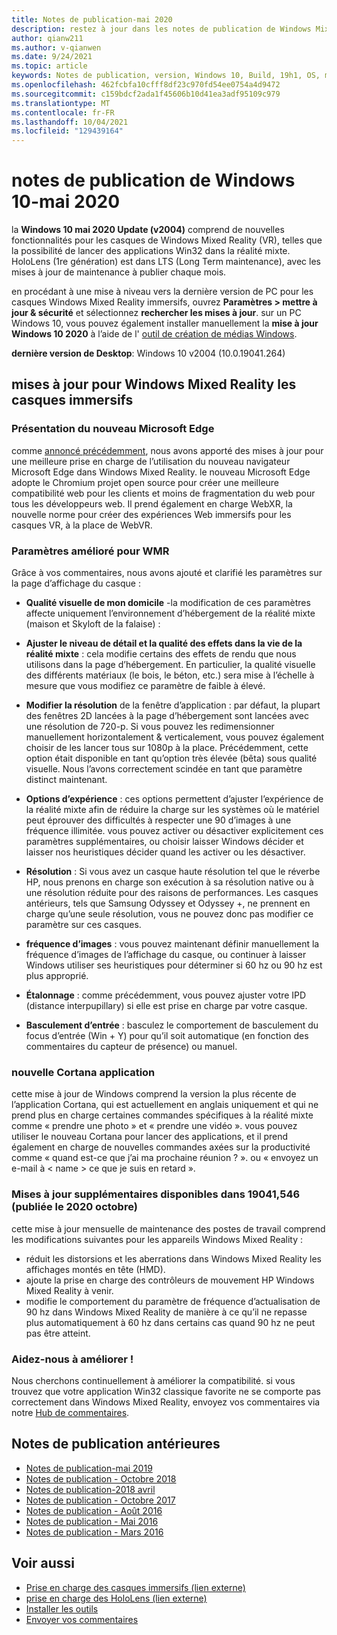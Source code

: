 ```yaml
---
title: Notes de publication-mai 2020
description: restez à jour dans les notes de publication de Windows Mixed Reality pour la mise à jour Windows 10 mai 2020.
author: qianw211
ms.author: v-qianwen
ms.date: 9/24/2021
ms.topic: article
keywords: Notes de publication, version, Windows 10, Build, 19h1, OS, mai 2020
ms.openlocfilehash: 462fcbfa10cfff8df23c970fd54ee0754a4d9472
ms.sourcegitcommit: c159bdcf2ada1f45606b10d41ea3adf95109c979
ms.translationtype: MT
ms.contentlocale: fr-FR
ms.lasthandoff: 10/04/2021
ms.locfileid: "129439164"
---
```

# <a name="windows-10-release-notes---may-2020"></a>notes de publication de Windows 10-mai 2020

la **Windows 10 mai 2020 Update (v2004)** comprend de nouvelles fonctionnalités pour les casques de Windows Mixed Reality (VR), telles que la possibilité de lancer des applications Win32 dans la réalité mixte. HoloLens (1re génération) est dans LTS (Long Term maintenance), avec les mises à jour de maintenance à publier chaque mois.

en procédant à une mise à niveau vers la dernière version de PC pour les casques Windows Mixed Reality immersifs, ouvrez **Paramètres > mettre à jour & sécurité** et sélectionnez **rechercher les mises à jour**. sur un PC Windows 10, vous pouvez également installer manuellement la **mise à jour Windows 10 2020** à l’aide de l' [outil de création de médias Windows](https://www.microsoft.com/software-download/windows10).

**dernière version de Desktop**: Windows 10 v2004 (10.0.19041.264)

## <a name="updates-for-windows-mixed-reality-immersive-headsets"></a>mises à jour pour Windows Mixed Reality les casques immersifs

### <a name="introducing-the-new-microsoft-edge"></a>Présentation du nouveau Microsoft Edge

comme [annoncé précédemment](/windows/mixed-reality/new-microsoft-edge), nous avons apporté des mises à jour pour une meilleure prise en charge de l’utilisation du nouveau navigateur Microsoft Edge dans Windows Mixed Reality. le nouveau Microsoft Edge adopte le Chromium projet open source pour créer une meilleure compatibilité web pour les clients et moins de fragmentation du web pour tous les développeurs web. Il prend également en charge WebXR, la nouvelle norme pour créer des expériences Web immersifs pour les casques VR, à la place de WebVR.

### <a name="improved-settings-for-wmr"></a>Paramètres amélioré pour WMR

Grâce à vos commentaires, nous avons ajouté et clarifié les paramètres sur la page d’affichage du casque :

* **Qualité visuelle de mon domicile** -la modification de ces paramètres affecte uniquement l’environnement d’hébergement de la réalité mixte (maison et Skyloft de la falaise) :

* **Ajuster le niveau de détail et la qualité des effets dans la vie de la réalité mixte** : cela modifie certains des effets de rendu que nous utilisons dans la page d’hébergement. En particulier, la qualité visuelle des différents matériaux (le bois, le béton, etc.) sera mise à l’échelle à mesure que vous modifiez ce paramètre de faible à élevé.

* **Modifier la résolution** de la fenêtre d’application : par défaut, la plupart des fenêtres 2D lancées à la page d’hébergement sont lancées avec une résolution de 720-p. Si vous pouvez les redimensionner manuellement horizontalement & verticalement, vous pouvez également choisir de les lancer tous sur 1080p à la place. Précédemment, cette option était disponible en tant qu’option très élevée (bêta) sous qualité visuelle. Nous l’avons correctement scindée en tant que paramètre distinct maintenant.

* **Options d’expérience** : ces options permettent d’ajuster l’expérience de la réalité mixte afin de réduire la charge sur les systèmes où le matériel peut éprouver des difficultés à respecter une 90 d’images à une fréquence illimitée. vous pouvez activer ou désactiver explicitement ces paramètres supplémentaires, ou choisir laisser Windows décider et laisser nos heuristiques décider quand les activer ou les désactiver.

* **Résolution** : Si vous avez un casque haute résolution tel que le réverbe HP, nous prenons en charge son exécution à sa résolution native ou à une résolution réduite pour des raisons de performances. Les casques antérieurs, tels que Samsung Odyssey et Odyssey +, ne prennent en charge qu’une seule résolution, vous ne pouvez donc pas modifier ce paramètre sur ces casques.

* **fréquence d’images** : vous pouvez maintenant définir manuellement la fréquence d’images de l’affichage du casque, ou continuer à laisser Windows utiliser ses heuristiques pour déterminer si 60 hz ou 90 hz est plus approprié.

* **Étalonnage** : comme précédemment, vous pouvez ajuster votre IPD (distance interpupillary) si elle est prise en charge par votre casque.

* **Basculement d’entrée** : basculez le comportement de basculement du focus d’entrée (Win + Y) pour qu’il soit automatique (en fonction des commentaires du capteur de présence) ou manuel.

### <a name="new-cortana-app"></a>nouvelle Cortana application

cette mise à jour de Windows comprend la version la plus récente de l’application Cortana, qui est actuellement en anglais uniquement et qui ne prend plus en charge certaines commandes spécifiques à la réalité mixte comme « prendre une photo » et « prendre une vidéo ». vous pouvez utiliser le nouveau Cortana pour lancer des applications, et il prend également en charge de nouvelles commandes axées sur la productivité comme « quand est-ce que j’ai ma prochaine réunion ? ». ou « envoyez un e-mail à \< name \> ce que je suis en retard ».
    
### <a name="additional-updates-in-available-in-19041546-released-october-2020"></a>Mises à jour supplémentaires disponibles dans 19041,546 (publiée le 2020 octobre)

cette mise à jour mensuelle de maintenance des postes de travail comprend les modifications suivantes pour les appareils Windows Mixed Reality : 
* réduit les distorsions et les aberrations dans Windows Mixed Reality les affichages montés en tête (HMD). 
* ajoute la prise en charge des contrôleurs de mouvement HP Windows Mixed Reality à venir. 
* modifie le comportement du paramètre de fréquence d’actualisation de 90 hz dans Windows Mixed Reality de manière à ce qu’il ne repasse plus automatiquement à 60 hz dans certains cas quand 90 hz ne peut pas être atteint. 

### <a name="help-us-improve"></a>Aidez-nous à améliorer !

Nous cherchons continuellement à améliorer la compatibilité.  si vous trouvez que votre application Win32 classique favorite ne se comporte pas correctement dans Windows Mixed Reality, envoyez vos commentaires via notre [Hub de commentaires](https://support.microsoft.com//help/4021566/windows-10-send-feedback-to-microsoft-with-feedback-hub).

## <a name="prior-release-notes"></a>Notes de publication antérieures

* [Notes de publication-mai 2019](release-notes-may-2019.md)
* [Notes de publication - Octobre 2018](release-notes-october-2018.md)
* [Notes de publication-2018 avril](release-notes-april-2018.md)
* [Notes de publication - Octobre 2017](release-notes-october-2017.md)
* [Notes de publication - Août 2016](release-notes-august-2016.md)
* [Notes de publication - Mai 2016](release-notes-may-2016.md)
* [Notes de publication - Mars 2016](release-notes-march-2016.md)

## <a name="see-also"></a>Voir aussi
* [Prise en charge des casques immersifs (lien externe)](./troubleshooting-windows-mixed-reality.md)
* [prise en charge des HoloLens (lien externe)](https://support.microsoft.com/products/hololens)
* [Installer les outils](/windows/mixed-reality/develop/install-the-tools)
* [Envoyer vos commentaires](/windows/mixed-reality/give-us-feedback)